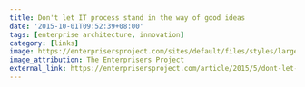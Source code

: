 ```yaml
---
title: Don't let IT process stand in the way of good ideas
date: '2015-10-01T09:52:39+08:00'
tags: [enterprise architecture, innovation]
category: [links]
image: https://enterprisersproject.com/sites/default/files/styles/large/public/images/CIO%20Crossing%20the%20gap%20to%20big%20data%202.png?itok=IJBhwEf6
image_attribution: The Enterprisers Project
external_link: https://enterprisersproject.com/article/2015/5/dont-let-it-process-stand-way-good-ideas
---
```


